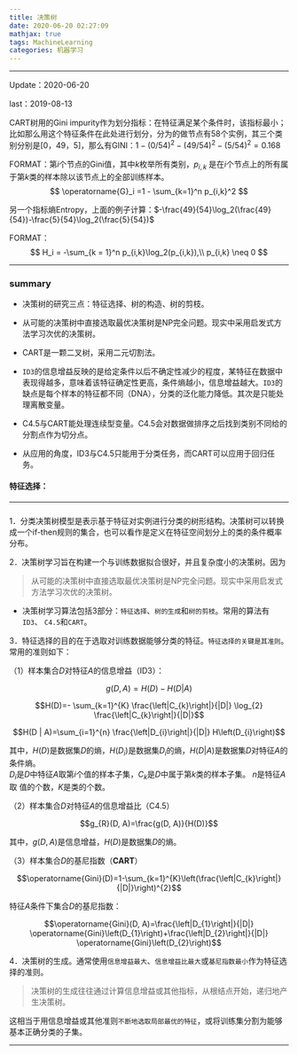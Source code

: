 ```yaml
---
title: 决策树
date: 2020-06-20 02:27:09
mathjax: true
tags: MachineLearning
categories: 机器学习
---
```






-------------

Update：2020-06-20

last：2019-08-13 



CART树用的Gini impurity作为划分指标：在特征满足某个条件时，该指标最小；比如那么用这个特征条件在此处进行划分，分为的做节点有58个实例，其三个类别分别是[0，49，5]，那么有GINI：$1-(0/54)^2-(49/54)^2 -(5/54)^2 = 0.168$



FORMAT：第$i$个节点的Gini值，其中$k$枚举所有类别，$p_{i,k}$ 是在$i$个节点上的所有属于第$k$类的样本除以该节点上的全部训练样本。
$$
\operatorname{G}_i =1 - \sum_{k=1}^n p_{i,k}^2
$$


另一个指标熵Entropy，上面的例子计算：$-\frac{49}{54}\log_2(\frac{49}{54})-\frac{5}{54}\log_2(\frac{5}{54})$



FORMAT：
$$
H_i = -\sum_{k = 1}^n p_{i,k}\log_2(p_{i,k}),\\ p_{i,k} \neq 0
$$




------------



### summary

* 决策树的研究三点：特征选择、树的构造、树的剪枝。

* 从可能的决策树中直接选取最优决策树是NP完全问题。现实中采用启发式方法学习次优的决策树。

* CART是一颗二叉树，采用二元切割法。

* `ID3`的信息增益反映的是给定条件以后不确定性减少的程度，某特征在数据中表现得越多，意味着该特征确定性更高，条件熵越小，信息增益越大。`ID3`的缺点是每个样本的特征都不同（DNA），分类的泛化能力降低。其次是只能处理离散变量。

* C4.5与CART能处理连续型变量。C4.5会对数据做排序之后找到类别不同给的分割点作为切分点。

* 从应用的角度，ID3与C4.5只能用于分类任务，而CART可以应用于回归任务。









#### 特征选择：

------

### 

1．分类决策树模型是表示基于特征对实例进行分类的树形结构。决策树可以转换成一个if-then规则的集合，也可以看作是定义在特征空间划分上的类的条件概率分布。





2．决策树学习旨在构建一个与训练数据拟合很好，并且复杂度小的决策树。因为

>从可能的决策树中直接选取最优决策树是NP完全问题。现实中采用启发式方法学习次优的决策树。

* 决策树学习算法包括3部分：`特征选择`、`树的生成`和`树的剪枝`。常用的算法有`ID3`、
`C4.5`和`CART`。



3．特征选择的目的在于选取对训练数据能够分类的特征。`特征选择的关键是其准则`。
常用的准则如下：

（1）样本集合$D$对特征$A$的信息增益（ID3）：

$$g(D, A)=H(D)-H(D|A)$$

$$H(D)=- \sum_{k=1}^{K} \frac{\left|C_{k}\right|}{|D|} \log_{2} \frac{\left|C_{k}\right|}{|D|}$$



$$H(D | A)=\sum_{i=1}^{n} \frac{\left|D_{i}\right|}{|D|} H\left(D_{i}\right)$$



其中，$H(D)$是数据集$D$的熵，$H(D_i)$是数据集$D_i$的熵，$H(D|A)$是数据集$D$对特征$A$的条件熵。	
$D_i$是$D$中特征$A$取第$i$个值的样本子集，$C_k$是$D$中属于第$k$类的样本子集。
$n$是特征$A$取 值的个数，$K$是类的个数。






（2）样本集合$D$对特征$A$的信息增益比（C4.5）


$$g_{R}(D, A)=\frac{g(D, A)}{H(D)}$$

其中，$g(D,A)$是信息增益，$H(D)$是数据集$D$的熵。






（3）样本集合$D$的基尼指数（**CART**）

$$\operatorname{Gini}(D)=1-\sum_{k=1}^{K}\left(\frac{\left|C_{k}\right|}{|D|}\right)^{2}$$

特征$A$条件下集合$D$的基尼指数：

 $$\operatorname{Gini}(D, A)=\frac{\left|D_{1}\right|}{|D|} \operatorname{Gini}\left(D_{1}\right)+\frac{\left|D_{2}\right|}{|D|} \operatorname{Gini}\left(D_{2}\right)$$





4．决策树的生成。通常使用`信息增益最大`、`信息增益比最大`或`基尼指数最小`作为特征选择的准则。

>决策树的生成往往通过计算信息增益或其他指标，从根结点开始，递归地产生决策树。

这相当于用信息增益或其他准则`不断地选取局部最优的特征`，或将训练集分割为能够基本正确分类的子集。

--------------
